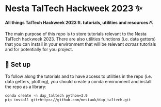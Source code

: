 # Nesta TalTech Hackweek 2023 ✨ 

**All things TalTech Hackweek 2023 ft. tutorials, utilities and resources ⛏️**

The main purpose of this repo is to store tutorials relevant to the Nesta TalTech hackweek 2023. There are also utilities functions (i.e. data getters) that you can install in your environment that will be relevant _across_ tutorials and for potentially for you project. 

## 🧰 Set up

To follow along the tutorials and to have access to utilities in the repo (i.e. data getters, plotting), you should create a conda environment and install the repo as a library: 

```
conda create -n dap_taltech python=3.9
pip install git+https://github.com/nestauk/dap_taltech.git
```